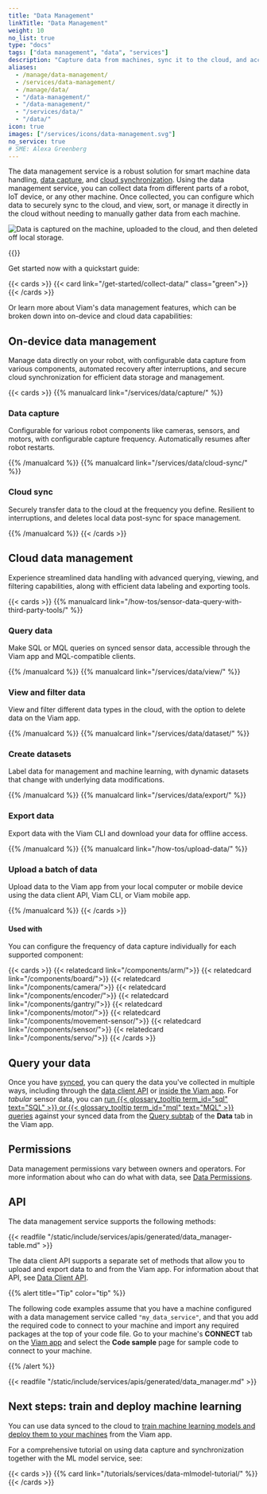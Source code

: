 ```yaml
---
title: "Data Management"
linkTitle: "Data Management"
weight: 10
no_list: true
type: "docs"
tags: ["data management", "data", "services"]
description: "Capture data from machines, sync it to the cloud, and access it and train image classification and object detection models on the data."
aliases:
  - /manage/data-management/
  - /services/data-management/
  - /manage/data/
  - "/data-management/"
  - "/data-management/"
  - "/services/data/"
  - "/data/"
icon: true
images: ["/services/icons/data-management.svg"]
no_service: true
# SME: Alexa Greenberg
---
```


The data management service is a robust solution for smart machine data handling, [data capture](/services/data/capture/), and [cloud synchronization](/services/data/cloud-sync/).
Using the data management service, you can collect data from different parts of a robot, IoT device, or any other machine.
Once collected, you can configure which data to securely sync to the cloud, and view, sort, or manage it directly in the cloud without needing to manually gather data from each machine.

![Data is captured on the machine, uploaded to the cloud, and then deleted off local storage.](/services/data/data_management.png)

{{<youtube embed_url="https://www.youtube-nocookie.com/embed/J0NNiQD0ocQ">}}

Get started now with a quickstart guide:

{{< cards >}}
{{< card link="/get-started/collect-data/" class="green">}}
{{< /cards >}}

Or learn more about Viam's data management features, which can be broken down into on-device and cloud data capabilities:

## On-device data management

Manage data directly on your robot, with configurable data capture from various components, automated recovery after interruptions, and secure cloud synchronization for efficient data storage and management.

{{< cards >}}
{{% manualcard link="/services/data/capture/" %}}

### Data capture

Configurable for various robot components like cameras, sensors, and motors, with configurable capture frequency.
Automatically resumes after robot restarts.

{{% /manualcard %}}
{{% manualcard link="/services/data/cloud-sync/" %}}

### Cloud sync

Securely transfer data to the cloud at the frequency you define.
Resilient to interruptions, and deletes local data post-sync for space management.

{{% /manualcard %}}
{{< /cards >}}

## Cloud data management

Experience streamlined data handling with advanced querying, viewing, and filtering capabilities, along with efficient data labeling and exporting tools.

{{< cards >}}
{{% manualcard link="/how-tos/sensor-data-query-with-third-party-tools/" %}}

### Query data

Make SQL or MQL queries on synced sensor data, accessible through the Viam app and MQL-compatible clients.

{{% /manualcard %}}
{{% manualcard link="/services/data/view/" %}}

### View and filter data

View and filter different data types in the cloud, with the option to delete data on the Viam app.

{{% /manualcard %}}
{{% manualcard link="/services/data/dataset/" %}}

### Create datasets

Label data for management and machine learning, with dynamic datasets that change with underlying data modifications.

{{% /manualcard %}}
{{% manualcard link="/services/data/export/" %}}

### Export data

Export data with the Viam CLI and download your data for offline access.

{{% /manualcard %}}
{{% manualcard link="/how-tos/upload-data/" %}}

### Upload a batch of data

Upload data to the Viam app from your local computer or mobile device using the data client API, Viam CLI, or Viam mobile app.

{{% /manualcard %}}
{{< /cards >}}

#### Used with

You can configure the frequency of data capture individually for each supported component:

{{< cards >}}
{{< relatedcard link="/components/arm/">}}
{{< relatedcard link="/components/board/">}}
{{< relatedcard link="/components/camera/">}}
{{< relatedcard link="/components/encoder/">}}
{{< relatedcard link="/components/gantry/">}}
{{< relatedcard link="/components/motor/">}}
{{< relatedcard link="/components/movement-sensor/">}}
{{< relatedcard link="/components/sensor/">}}
{{< relatedcard link="/components/servo/">}}
{{< /cards >}}

## Query your data

Once you have [synced](/services/data/cloud-sync/), you can query the data you've collected in multiple ways, including through the [data client API](/appendix/apis/data-client/) or [inside the Viam app](/how-tos/sensor-data-query-with-third-party-tools/).
For _tabular_ sensor data, you can [run {{< glossary_tooltip term_id="sql" text="SQL" >}} or {{< glossary_tooltip term_id="mql" text="MQL" >}} queries](/how-tos/sensor-data-query-sdk/) against your synced data from the [Query subtab](https://app.viam.com/data/query) of the **Data** tab in the Viam app.

## Permissions

Data management permissions vary between owners and operators.
For more information about who can do what with data, see [Data Permissions](/cloud/rbac/#data-and-machine-learning).

## API

The data management service supports the following methods:

{{< readfile "/static/include/services/apis/generated/data_manager-table.md" >}}

The data client API supports a separate set of methods that allow you to upload and export data to and from the Viam app.
For information about that API, see [Data Client API](/appendix/apis/data-client/).

{{% alert title="Tip" color="tip" %}}

The following code examples assume that you have a machine configured with a data management service called `"my_data_service"`, and that you add the required code to connect to your machine and import any required packages at the top of your code file.
Go to your machine's **CONNECT** tab on the [Viam app](https://app.viam.com) and select the **Code sample** page for sample code to connect to your machine.

{{% /alert %}}

{{< readfile "/static/include/services/apis/generated/data_manager.md" >}}

## Next steps: train and deploy machine learning

You can use data synced to the cloud to [train machine learning models and deploy them to your machines](/how-tos/deploy-ml/) from the Viam app.

For a comprehensive tutorial on using data capture and synchronization together with the ML model service, see:

{{< cards >}}
{{% card link="/tutorials/services/data-mlmodel-tutorial/" %}}
{{< /cards >}}
